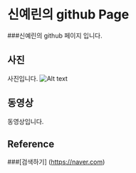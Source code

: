 # 신예린의 github Page

###신예린의 github 페이지 입니다.
<br>

## 사진
 사진입니다.
![Alt text](.png)


## 동영상
 동영상입니다.



## Reference
###[검색하기] (https://naver.com)
